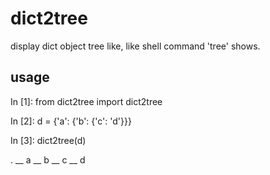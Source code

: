 # dict2tree

display dict object tree like, like shell command 'tree' shows.

## usage

In [1]: from dict2tree import dict2tree


In [2]: d = {'a': {'b': {'c': 'd'}}}


In [3]: dict2tree(d)

.
\__ a
    \__ b
        \__ c
            \__ d
